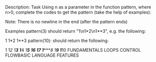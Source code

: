 Description:
Task
Using n as a parameter in the function pattern, where n>0, complete the codes to get the pattern (take the help of examples):

Note: There is no newline in the end (after the pattern ends)

Examples
pattern(3) should return "1\n1*2\n1**3", e.g. the following:

1
1*2
1**3
pattern(10): should return the following:

1
1*2
1**3
1***4
1****5
1*****6
1******7
1*******8
1********9
1*********10
FUNDAMENTALS LOOPS CONTROL FLOWBASIC LANGUAGE FEATURES